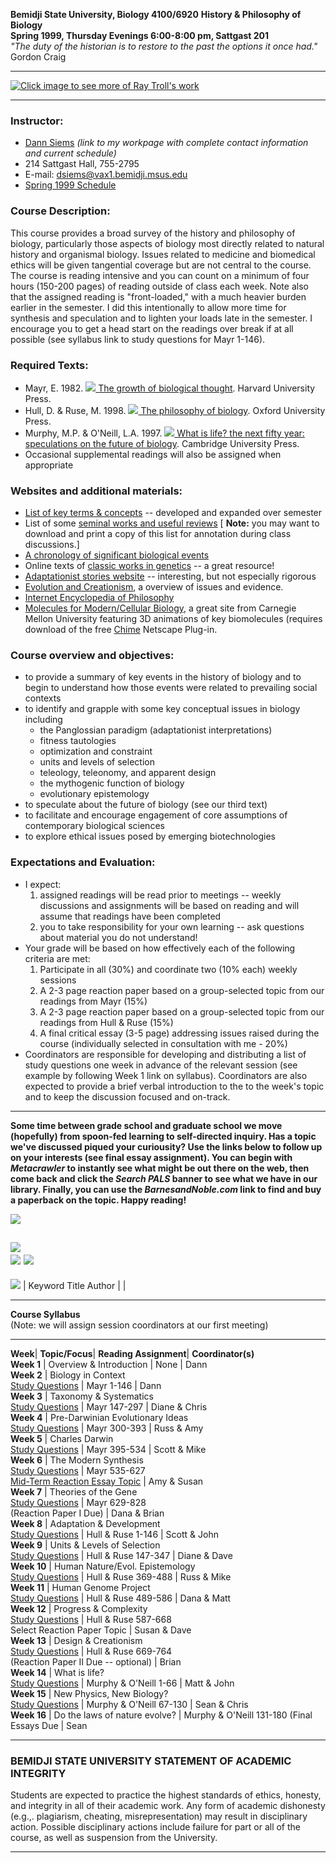 **Bemidji State University, Biology 4100/6920** **History & Philosophy of
Biology**  
**Spring 1999, Thursday Evenings 6:00-8:00 pm, Sattgast 201**  
_"The duty of the historian is to restore to the past the options it once
had."_ Gordon Craig  

* * *

[![Click image to see more of Ray Troll's
work](EVanim.gif)](http://www.trollart.com/)

* * *

### Instructor:

  * [Dann Siems](http://ea.bemidji.msus.edu/aqbio/dps.htm) _(link to my workpage with complete contact information and current schedule)_
  * 214 Sattgast Hall, 755-2795 
  * E-mail: [dsiems@vax1.bemidji.msus.edu](mailto:dsiems@vax1.bemidji.msus.edu)
  * [Spring 1999 Schedule](schedspr.htm) 

### Course Description:

This course provides a broad survey of the history and philosophy of biology,
particularly those aspects of biology most directly related to natural history
and organismal biology. Issues related to medicine and biomedical ethics will
be given tangential coverage but are not central to the course. The course is
reading intensive and you can count on a minimum of four hours (150-200 pages)
of reading outside of class each week. Note also that the assigned reading is
"front-loaded," with a much heavier burden earlier in the semester. I did this
intentionally to allow more time for synthesis and speculation and to lighten
your loads late in the semester. I encourage you to get a head start on the
readings over break if at all possible (see syllabus link to study questions
for Mayr 1-146).

### Required Texts:

  * Mayr, E. 1982. [![](http://barnesandnoble.bfast.com/booklink/serve?sourceid=42834&ISBN=0674364465) The growth of biological thought](http://barnesandnoble.bfast.com/booklink/click?sourceid=42834&ISBN=0674364465). Harvard University Press. 
  * Hull, D. & Ruse, M. 1998. [![](http://barnesandnoble.bfast.com/booklink/serve?sourceid=42834&ISBN=0198752121) The philosophy of biology](http://barnesandnoble.bfast.com/booklink/click?sourceid=42834&ISBN=0198752121). Oxford University Press. 
  * Murphy, M.P. & O'Neill, L.A. 1997. [![](http://barnesandnoble.bfast.com/booklink/serve?sourceid=42834&ISBN=0521599393) What is life? the next fifty year: speculations on the future of biology](http://barnesandnoble.bfast.com/booklink/click?sourceid=42834&ISBN=0521599393). Cambridge University Press. 
  * Occasional supplemental readings will also be assigned when appropriate 

### Websites and additional materials:

  * [List of key terms & concepts](http://ea.bemidji.msus.edu/aqbio/keyterms.htm) \-- developed and expanded over semester 
  * List of some [seminal works and useful reviews](hpreads.htm) [ **Note:** you may want to download and print a copy of this list for annotation during class discussions.] 
  * [A chronology of significant biological events](http://www.chemie.biologie.de/history.html)
  * Online texts of [classic works in genetics](http://www.esp.org/) \-- a great resource! 
  * [Adaptationist stories website](http://www1.bocklabs.wisc.edu/carroll/adaptationism/) \-- interesting, but not especially rigorous 
  * [Evolution and Creationism](http://www.talkorigins.org/), a overview of issues and evidence. 
  * [Internet Encyclopedia of Philosophy](http://www.utm.edu/research/iep/)
  * [Molecules for Modern/Cellular Biology](http://info.bio.cmu.edu/courses/BiochemMols/Buildblocks/Molecules.html), a great site from Carnegie Mellon University featuring 3D animations of key biomolecules (requires download of the free [Chime](http://www.mdli.com/download/index.html) Netscape Plug-in. 

### Course overview and objectives:

  * to provide a summary of key events in the history of biology and to begin to understand how those events were related to prevailing social contexts 
  * to identify and grapple with some key conceptual issues in biology including 
    * the Panglossian paradigm (adaptationist interpretations) 
    * fitness tautologies 
    * optimization and constraint 
    * units and levels of selection 
    * teleology, teleonomy, and apparent design 
    * the mythogenic function of biology 
    * evolutionary epistemology 
  * to speculate about the future of biology (see our third text) 
  * to facilitate and encourage engagement of core assumptions of contemporary biological sciences 
  * to explore ethical issues posed by emerging biotechnologies 

### Expectations and Evaluation:

  * I expect: 
    1. assigned readings will be read prior to meetings -- weekly discussions and assignments will be based on reading and will assume that readings have been completed 
    2. you to take responsibility for your own learning -- ask questions about material you do not understand! 
  * Your grade will be based on how effectively each of the following criteria are met: 
    1. Participate in all (30%) and coordinate two (10% each) weekly sessions 
    2. A 2-3 page reaction paper based on a group-selected topic from our readings from Mayr (15%) 
    3. A 2-3 page reaction paper based on a group-selected topic from our readings from Hull & Ruse (15%) 
    4. A final critical essay (3-5 page) addressing issues raised during the course (individually selected in consultation with me - 20%) 
  * Coordinators are responsible for developing and distributing a list of study questions one week in advance of the relevant session (see example by following Week 1 link on syllabus). Coordinators are also expected to provide a brief verbal introduction to the to the week's topic and to keep the discussion focused and on-track. 

* * *

**Some time between grade school and graduate school we move (hopefully) from
spoon-fed learning to self-directed inquiry. Has a topic we've discussed
piqued your curiousity? Use the links below to follow up on your interests
(see final essay assignment). You can begin with _Metacrawler_ to instantly
see what might be out there on the web, then come back and click the _Search
PALS_ banner to see what we have in our library. Finally, you can use the
_BarnesandNoble.com_ link to find and buy a paperback on the topic. Happy
reading!**

[![](metacrwl.gif)](http://www.metacrawler.com/)  
  
[![](srchpals.gif)](http://www.pals.msus.edu/webpals/)  
![](http://barnesandnoble.bfast.com/booklink/serve?sourceid=42834&categoryid=searchby)
![](barnes.gif)  
---  
![](barnes21a.gif) |  Keyword Title Author  |  |  
  
* * *

**Course Syllabus**  
(Note: we will assign session coordinators at our first meeting)  
  
---  
**Week**|  **Topic/Focus**|  **Reading Assignment**|  **Coordinator(s)**  
**Week 1** |  Overview & Introduction | None | Dann  
**Week 2** |  Biology in Context  
[Study Questions](mayr1.htm) | Mayr 1-146 | Dann  
**Week 3** |  Taxonomy & Systematics  
[Study Questions](quest2.htm) | Mayr 147-297 | Diane & Chris  
**Week 4** |  Pre-Darwinian Evolutionary Ideas  
[Study Questions](b4darwin.html) | Mayr 300-393 | Russ & Amy  
**Week 5** |  Charles Darwin  
[Study Questions](darwinquest.html) | Mayr 395-534 | Scott & Mike  
**Week 6** |  The Modern Synthesis  
[Study Questions](modsynth.htm) | Mayr 535-627  
[Mid-Term Reaction Essay Topic](reactone.htm) | Amy & Susan  
**Week 7** |  Theories of the Gene  
[Study Questions](genetheo.htm) | Mayr 629-828  
(Reaction Paper I Due) | Dana & Brian  
**Week 8** |  Adaptation & Development  
[Study Questions](adapt.htm) | Hull & Ruse 1-146 | Scott & John  
**Week 9** |  Units & Levels of Selection  
[Study Questions](units.htm) | Hull & Ruse 147-347 | Diane & Dave  
**Week 10** |  Human Nature/Evol. Epistemology  
[Study Questions](humanatr.htm) | Hull & Ruse 369-488 | Russ & Mike  
**Week 11** |  Human Genome Project  
[Study Questions](humgene.htm) | Hull & Ruse 489-586 | Dana & Matt  
**Week 12** |  Progress & Complexity  
[Study Questions](progress.htm) | Hull & Ruse 587-668  
Select Reaction Paper Topic | Susan & Dave  
**Week 13** |  Design & Creationism  
[Study Questions](creation.htm) | Hull & Ruse 669-764  
(Reaction Paper II Due -- optional) | Brian  
**Week 14** |  What is life?  
[Study Questions](whatis1.htm) | Murphy & O'Neill 1-66 | Matt & John  
**Week 15** |  New Physics, New Biology?  
[Study Questions](newphysics.htm) | Murphy & O'Neill 67-130 | Sean & Chris  
**Week 16** |  Do the laws of nature evolve? | Murphy & O'Neill 131-180 (Final
Essays Due | Sean  
  
* * *

### BEMIDJI STATE UNIVERSITY STATEMENT OF ACADEMIC INTEGRITY

Students are expected to practice the highest standards of ethics, honesty,
and integrity in all of their academic work. Any form of academic dishonesty
(e.g.,. plagiarism, cheating, misrepresentation) may result in disciplinary
action. Possible disciplinary actions include failure for part or all of the
course, as well as suspension from the University.

* * *

